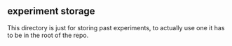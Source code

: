 ## experiment storage

This directory is just for storing past experiments, to actually use one it has to be in the root of the repo.
